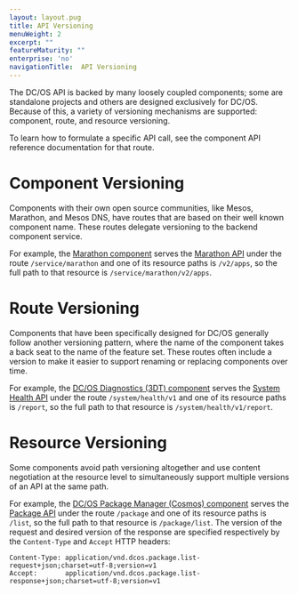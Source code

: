 ```yaml
---
layout: layout.pug
title: API Versioning
menuWeight: 2
excerpt: ""
featureMaturity: ""
enterprise: 'no'
navigationTitle:  API Versioning
---
```


<!-- This source repo for this topic is https://github.com/dcos/dcos-docs -->


The DC/OS API is backed by many loosely coupled components; some are standalone projects and others are designed exclusively for DC/OS. Because of this, a variety of versioning mechanisms are supported: component, route, and resource versioning.

To learn how to formulate a specific API call, see the component API reference documentation for that route.

# Component Versioning

Components with their own open source communities, like Mesos, Marathon, and Mesos DNS, have routes that are based on their well known component name. These routes delegate versioning to the backend component service.

For example, the [Marathon component](/1.10/overview/architecture/components/#marathon) serves the [Marathon API](/1.10/deploying-services/marathon-api/) under the route `/service/marathon` and one of its resource paths is `/v2/apps`, so the full path to that resource is `/service/marathon/v2/apps`.

# Route Versioning

Components that have been specifically designed for DC/OS generally follow another versioning pattern, where the name of the component takes a back seat to the name of the feature set. These routes often include a version to make it easier to support renaming or replacing components over time.

For example, the [DC/OS Diagnostics (3DT) component](/1.10/overview/architecture/components/#dcos-diagnostics) serves the [System Health API](/1.10/monitoring/#system-health-http-api-endpoint) under the route `/system/health/v1` and one of its resource paths is `/report`, so the full path to that resource is `/system/health/v1/report`.

# Resource Versioning

Some components avoid path versioning altogether and use content negotiation at the resource level to simultaneously support multiple versions of an API at the same path.

For example, the [DC/OS Package Manager (Cosmos) component](/1.10/overview/architecture/components/#dcos-package-manager) serves the [Package API](/1.10/deploying-services/package-api/) under the route `/package` and one of its resource paths is `/list`, so the full path to that resource is `/package/list`. The version of the request and desired version of the response are specified respectively by the `Content-Type` and `Accept` HTTP headers:

```
Content-Type: application/vnd.dcos.package.list-request+json;charset=utf-8;version=v1
Accept:       application/vnd.dcos.package.list-response+json;charset=utf-8;version=v1
```

